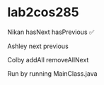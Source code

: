 # lab2cos285

Nikan 
hasNext
hasPrevious
✅

Ashley
next
previous

Colby
addAll
removeAllNext

Run by running MainClass.java
